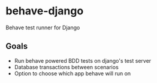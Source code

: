 # behave-django
Behave test runner for Django

## Goals

- Run behave powered BDD tests on django's test server
- Database transactions between scenarios
- Option to choose which app behave will run on
